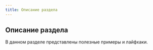 ```yaml
---
title: Описание раздела
---
```


## **Описание раздела**

В данном разделе представлены полезные примеры и лайфхаки.